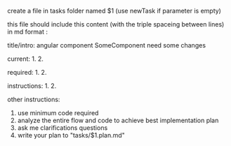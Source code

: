create a file in tasks folder named  $1 (use newTask if parameter is empty)

this file should include this content (with the triple spaceing between lines) in md format :


title/intro:
angular component   SomeComponent    need some changes




current:
1. 
2. 



required:
1. 
2. 



instructions:
1. 
2. 




other instructions:
1. use minimum code required
2. analyze the entire flow and code to achieve best implementation plan
3. ask me clarifications questions
4. write your plan to "tasks/$1.plan.md"